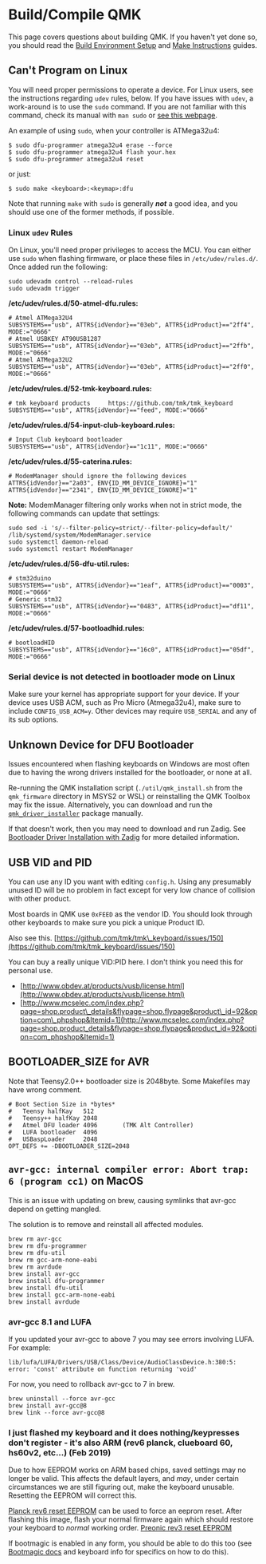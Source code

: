 # Build/Compile QMK

This page covers questions about building QMK. If you haven't yet done so, you should read the [Build Environment Setup](../detailed-guides/getting_started_build_tools.md) and [Make Instructions](../detailed-guides/getting_started_make_guide.md) guides.

## Can't Program on Linux

You will need proper permissions to operate a device. For Linux users, see the instructions regarding `udev` rules, below. If you have issues with `udev`, a work-around is to use the `sudo` command. If you are not familiar with this command, check its manual with `man sudo` or [see this webpage](https://linux.die.net/man/8/sudo).

An example of using `sudo`, when your controller is ATMega32u4:

```text
$ sudo dfu-programmer atmega32u4 erase --force
$ sudo dfu-programmer atmega32u4 flash your.hex
$ sudo dfu-programmer atmega32u4 reset
```

or just:

```text
$ sudo make <keyboard>:<keymap>:dfu
```

Note that running `make` with `sudo` is generally _**not**_ a good idea, and you should use one of the former methods, if possible.

### Linux `udev` Rules

On Linux, you'll need proper privileges to access the MCU. You can either use `sudo` when flashing firmware, or place these files in `/etc/udev/rules.d/`. Once added run the following:

```text
sudo udevadm control --reload-rules
sudo udevadm trigger
```

**/etc/udev/rules.d/50-atmel-dfu.rules:**

```text
# Atmel ATMega32U4
SUBSYSTEMS=="usb", ATTRS{idVendor}=="03eb", ATTRS{idProduct}=="2ff4", MODE:="0666"
# Atmel USBKEY AT90USB1287
SUBSYSTEMS=="usb", ATTRS{idVendor}=="03eb", ATTRS{idProduct}=="2ffb", MODE:="0666"
# Atmel ATMega32U2
SUBSYSTEMS=="usb", ATTRS{idVendor}=="03eb", ATTRS{idProduct}=="2ff0", MODE:="0666"
```

**/etc/udev/rules.d/52-tmk-keyboard.rules:**

```text
# tmk keyboard products     https://github.com/tmk/tmk_keyboard
SUBSYSTEMS=="usb", ATTRS{idVendor}=="feed", MODE:="0666"
```

**/etc/udev/rules.d/54-input-club-keyboard.rules:**

```text
# Input Club keyboard bootloader
SUBSYSTEMS=="usb", ATTRS{idVendor}=="1c11", MODE:="0666"
```

**/etc/udev/rules.d/55-caterina.rules:**

```text
# ModemManager should ignore the following devices
ATTRS{idVendor}=="2a03", ENV{ID_MM_DEVICE_IGNORE}="1"
ATTRS{idVendor}=="2341", ENV{ID_MM_DEVICE_IGNORE}="1"
```

**Note:** ModemManager filtering only works when not in strict mode, the following commands can update that settings:

```text
sudo sed -i 's/--filter-policy=strict/--filter-policy=default/' /lib/systemd/system/ModemManager.service
sudo systemctl daemon-reload
sudo systemctl restart ModemManager
```

**/etc/udev/rules.d/56-dfu-util.rules:**

```text
# stm32duino
SUBSYSTEMS=="usb", ATTRS{idVendor}=="1eaf", ATTRS{idProduct}=="0003", MODE:="0666"
# Generic stm32
SUBSYSTEMS=="usb", ATTRS{idVendor}=="0483", ATTRS{idProduct}=="df11", MODE:="0666"
```

**/etc/udev/rules.d/57-bootloadhid.rules:**

```text
# bootloadHID
SUBSYSTEMS=="usb", ATTRS{idVendor}=="16c0", ATTRS{idProduct}=="05df", MODE:="0666"
```

### Serial device is not detected in bootloader mode on Linux

Make sure your kernel has appropriate support for your device. If your device uses USB ACM, such as Pro Micro \(Atmega32u4\), make sure to include `CONFIG_USB_ACM=y`. Other devices may require `USB_SERIAL` and any of its sub options.

## Unknown Device for DFU Bootloader

Issues encountered when flashing keyboards on Windows are most often due to having the wrong drivers installed for the bootloader, or none at all.

Re-running the QMK installation script \(`./util/qmk_install.sh` from the `qmk_firmware` directory in MSYS2 or WSL\) or reinstalling the QMK Toolbox may fix the issue. Alternatively, you can download and run the [`qmk_driver_installer`](https://github.com/qmk/qmk_driver_installer) package manually.

If that doesn't work, then you may need to download and run Zadig. See [Bootloader Driver Installation with Zadig](driver_installation_zadig.md) for more detailed information.

## USB VID and PID

You can use any ID you want with editing `config.h`. Using any presumably unused ID will be no problem in fact except for very low chance of collision with other product.

Most boards in QMK use `0xFEED` as the vendor ID. You should look through other keyboards to make sure you pick a unique Product ID.

Also see this. [https://github.com/tmk/tmk\_keyboard/issues/150](https://github.com/tmk/tmk_keyboard/issues/150)

You can buy a really unique VID:PID here. I don't think you need this for personal use.

* [http://www.obdev.at/products/vusb/license.html](http://www.obdev.at/products/vusb/license.html)
* [http://www.mcselec.com/index.php?page=shop.product\_details&flypage=shop.flypage&product\_id=92&option=com\_phpshop&Itemid=1](http://www.mcselec.com/index.php?page=shop.product_details&flypage=shop.flypage&product_id=92&option=com_phpshop&Itemid=1)

## BOOTLOADER\_SIZE for AVR

Note that Teensy2.0++ bootloader size is 2048byte. Some Makefiles may have wrong comment.

```text
# Boot Section Size in *bytes*
#   Teensy halfKay   512
#   Teensy++ halfKay 2048
#   Atmel DFU loader 4096       (TMK Alt Controller)
#   LUFA bootloader  4096
#   USBaspLoader     2048
OPT_DEFS += -DBOOTLOADER_SIZE=2048
```

## `avr-gcc: internal compiler error: Abort trap: 6 (program cc1)` on MacOS

This is an issue with updating on brew, causing symlinks that avr-gcc depend on getting mangled.

The solution is to remove and reinstall all affected modules.

```text
brew rm avr-gcc
brew rm dfu-programmer
brew rm dfu-util
brew rm gcc-arm-none-eabi
brew rm avrdude
brew install avr-gcc
brew install dfu-programmer
brew install dfu-util
brew install gcc-arm-none-eabi
brew install avrdude
```

### avr-gcc 8.1 and LUFA

If you updated your avr-gcc to above 7 you may see errors involving LUFA. For example:

`lib/lufa/LUFA/Drivers/USB/Class/Device/AudioClassDevice.h:380:5: error: 'const' attribute on function returning 'void'`

For now, you need to rollback avr-gcc to 7 in brew.

```text
brew uninstall --force avr-gcc
brew install avr-gcc@8
brew link --force avr-gcc@8
```

### I just flashed my keyboard and it does nothing/keypresses don't register - it's also ARM \(rev6 planck, clueboard 60, hs60v2, etc...\) \(Feb 2019\)

Due to how EEPROM works on ARM based chips, saved settings may no longer be valid. This affects the default layers, and _may_, under certain circumstances we are still figuring out, make the keyboard unusable. Resetting the EEPROM will correct this.

[Planck rev6 reset EEPROM](https://cdn.discordapp.com/attachments/473506116718952450/539284620861243409/planck_rev6_default.bin) can be used to force an eeprom reset. After flashing this image, flash your normal firmware again which should restore your keyboard to _normal_ working order. [Preonic rev3 reset EEPROM](https://cdn.discordapp.com/attachments/473506116718952450/537849497313738762/preonic_rev3_default.bin)

If bootmagic is enabled in any form, you should be able to do this too \(see [Bootmagic docs](../features/feature_bootmagic.md) and keyboard info for specifics on how to do this\).

